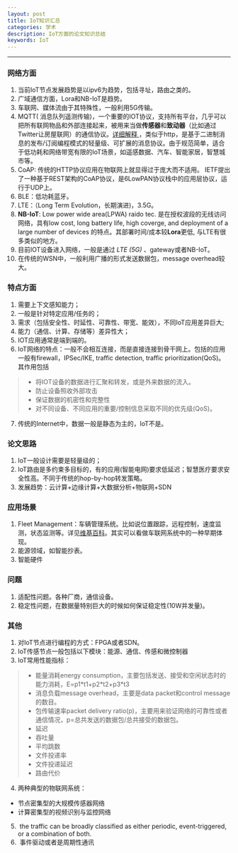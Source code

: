```yaml
---
layout: post
title: IoT知识汇总
categories: 学术
description: IoT方面的论文知识总结
keywords: IoT
---
```


___

### 网络方面

1. 当前IoT节点发展趋势是以ipv6为趋势，包括寻址，路由之类的。
2. 广域通信方面，Lora和NB-IoT是趋势。
3. 车联网、媒体流由于其特殊性，一般利用5G传输。
4. MQTT( 消息队列遥测传输)，一个重要的IOT协议，支持所有平台，几乎可以把所有联网物品和外部连接起来，被用来当做**传感器**和**致动器**（比如通过Twitter让房屋联网）的通信协议。[详细解释 ](https://zhuanlan.zhihu.com/p/20888181)，类似于http，是基于二进制消息的发布/订阅编程模式的轻量级、可扩展的消息协议。由于规范简单，适合于低功耗和网络带宽有限的IoT场景，如遥感数据、汽车、智能家居，智慧城市等。
5. CoAP: 传统的HTTP协议应用在物联网上就显得过于庞大而不适用。 IETF提出了一种基于REST架构的CoAP协议，是6LowPAN协议栈中的应用层协议，运行于UDP上。
6. BLE：低功耗蓝牙。
7. LTE：（Long Term Evolution，长期演进)，3.5G。
8. **NB-IoT**: Low power wide area(LPWA) raido tec. 是在授权波段的无线访问网络，具有low cost, long battery life, high coverge, and deployment of a large number of devices 的特点。其部署时间/成本较**Lora**更低, 与LTE有很多类似的地方。
9. 目前IOT设备进入网络，一般是通过 *LTE (5G)* 、gateway或者NB-IoT。
10. 在传统的WSN中，一般利用广播的形式发送数据包，message overhead较大。

### 特点方面

1. 需要上下文感知能力；
2. 一般是针对特定应用/任务的；
3. 需求（包括安全性、时延性、可靠性、带宽、能效），不同IoT应用差异巨大;
4. 能力（通信、计算、存储等）差异性大；
5. IOT应用通常是端到端的。
6. IoT网络的特点：一般不会相互连接，而是直接连接到骨干网上。包括的应用一般有firewall，IPSec/IKE, traffic detection, traffic prioritization(QoS)。其作用包括

> * 将IOT设备的数据进行汇聚和转发，或是外来数据的流入。
> * 防止设备照收外部攻击
> * 保证数据的机密性和完整性
> * 对不同设备、不同应用的重要/控制信息采取不同的优先级(QoS)。

7. ​传统的Internet中，数据一般是静态为主的，IoT不是。

### 论文思路

1. IoT一般设计需要是轻量级的；
2. IoT路由是多约束多目标的，有的应用(智能电网)要求低延迟；智慧医疗要求安全性高。不同于传统的hop-by-hop转发策略。
3. 发展趋势：云计算+边缘计算+大数据分析+物联网+SDN

### 应用场景

1. Fleet Management：车辆管理系统。比如说位置跟踪，远程控制，速度监测，状态监测等。详见[维基百科](https://en.wikipedia.org/wiki/Fleet_management)。其实可以看做车联网系统中的一种早期体现。
2. 能源领域，如智能抄表。
3. 智能硬件

### 问题

1. 适配性问题。各种厂商，通信设备。
2. 稳定性问题，在数据量特别巨大的时候如何保证稳定性(10W并发量)。


### 其他

1. 对IoT节点进行编程的方式：FPGA或者SDN。
2. IoT传感节点一般包括以下模块：能源、通信、传感和微控制器 
3. IoT常用性能指标：

> * 能量消耗energy consumption，主要包括发送、接受和空闲状态时的能力消耗，E=p1\*t1+p2\*t2+p3\*t3
> * 消息负载message overhead，主要是data packet和control message的数目。
> * 包传输速率packet delivery ratio(p)，主要用来验证网络的可靠性或者通信情况，p=总共发送的数据包/总共接受的数据包。
> * 延迟
> * 吞吐量
> * 平均跳数
> * 文件投递率
> * 文件投递延迟
> * 路由代价

4. 两种典型的物联网系统：

* 节点密集型的大规模传感器网络
* 计算密集型的视频识别与监控网络

5.  the traffic can be broadly classified as either periodic, event-triggered, or a combination of both.  
6.  事件驱动或者是周期性通讯 





